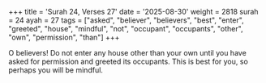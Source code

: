 +++
title = 'Surah 24, Verses 27'
date = '2025-08-30'
weight = 2818
surah = 24
ayah = 27
tags = ["asked", "believer", "believers", "best", "enter", "greeted", "house", "mindful", "not", "occupant", "occupants", "other", "own", "permission", "than"]
+++

O believers! Do not enter any house other than your own until you have asked for permission and greeted its occupants. This is best for you, so perhaps you will be mindful.